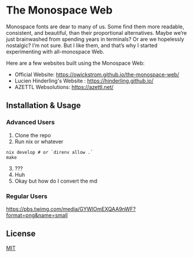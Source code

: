 # The Monospace Web

Monospace fonts are dear to many of us. Some find them more readable, consistent, and beautiful, than their proportional alternatives. Maybe we’re just brainwashed from spending years in terminals? Or are we hopelessly nostalgic? I’m not sure. But I like them, and that’s why I started experimenting with all-monospace Web.

Here are a few websites built using the Monospace Web:
* Official Website: https://owickstrom.github.io/the-monospace-web/
* Lucien Hinderling's Website : https://hinderling.github.io/
* AZETTL Websolutions: https://azettl.net/

## Installation & Usage

### Advanced Users
1. Clone the repo
2. Run nix or whatever
```
nix develop # or `direnv allow .`
make
```

3. ???
4. Huh
5. Okay but how do I convert the md

### Regular Users
https://pbs.twimg.com/media/GYWlOmEXQAA9nWF?format=png&name=small

## License

[MIT](LICENSE.md)
